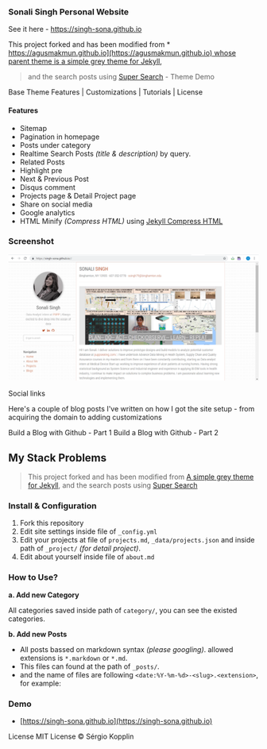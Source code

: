 ### Sonali Singh Personal Website
See it here - https://singh-sona.github.io

This project forked and has been modified from * [https://agusmakmun.github.io](https://agusmakmun.github.io) whose parent theme is a simple grey theme for Jekyll](https://github.com/liamsymonds/simplygrey-jekyll),
> and the search posts using [Super Search](https://github.com/chinchang/super-search) - Theme Demo

Base Theme Features | Customizations | Tutorials | License

#### Features

* Sitemap
* Pagination in homepage
* Posts under category
* Realtime Search Posts _(title & description)_ by query.
* Related Posts
* Highlight pre
* Next & Previous Post
* Disqus comment
* Projects page & Detail Project page
* Share on social media
* Google analytics
* HTML Minify _(Compress HTML)_ using [Jekyll Compress HTML](https://github.com/penibelst/jekyll-compress-html)

### Screenshot

![Screenshot Post Page](site.PNG)


Social links

Here's a couple of blog posts I've written on how I got the site setup - from acquiring the domain to adding customizations

Build a Blog with Github - Part 1
Build a Blog with Github - Part 2

## My Stack Problems

> This project forked and has been modified from [A simple grey theme for Jekyll](https://github.com/liamsymonds/simplygrey-jekyll),
> and the search posts using [Super Search](https://github.com/chinchang/super-search)

### Install & Configuration

1. Fork this repository
2. Edit site settings inside file of `_config.yml`
3. Edit your projects at file of `projects.md`, `_data/projects.json` and inside path of `_project/` _(for detail project)_.
4. Edit about yourself inside file of `about.md`

### How to Use?

**a. Add new Category**

All categories saved inside path of `category/`, you can see the existed categories.

**b. Add new Posts**

* All posts bassed on markdown syntax _(please googling)_. allowed extensions is `*.markdown` or `*.md`.
* This files can found at the path of `_posts/`.
* and the name of files are following `<date:%Y-%m-%d>-<slug>.<extension>`, for example:


### Demo
* [https://singh-sona.github.io](https://singh-sona.github.io)


License
MIT License © Sérgio Kopplin




```
